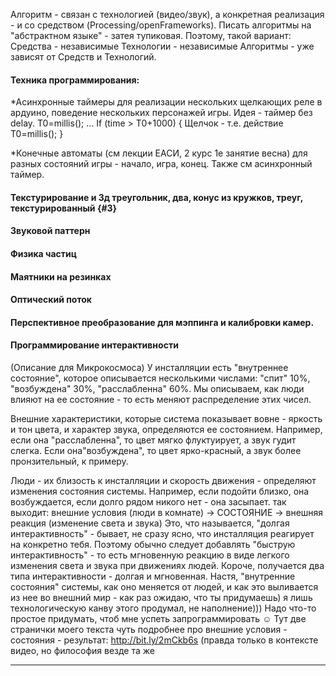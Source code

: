 Алгоритм - связан с технологией \(видео/звук\), а конкретная реализация - и со средством \(Processing/openFrameworks\). Писать алгоритмы на "абстрактном языке" - затея тупиковая. Поэтому, такой вариант: Средства - независимые Технологии - независимые Алгоритмы - уже зависят от Средств и Технологий.

#### Техника программирования:

\*Асинхронные таймеры для реализации нескольких щелкающих реле в ардуино, поведение нескольких персонажей игры. Идея - таймер без delay. T0=millis\(\); ... If \(time &gt; T0+1000\) { Щелчок - т.е. действие T0=millis\(\); }

\*Конечные автоматы \(см лекции ЕАСИ, 2 курс 1е занятие весна\) для разных состояний игры - начало, игра, конец. Также см асинхронный таймер.

#### Текстурирование и 3д треугольник, два, конус из кружков, треуг, текстурированный {#3}

#### Звуковой паттерн

#### Физика частиц

#### Маятники на резинках

#### Оптический поток

#### Перспективное преобразование для мэппинга и калибровки камер.

#### Программирование интерактивности

\(Описание для Микрокосмоса\) У инсталляции есть "внутреннее состояние", которое описывается несколькими числами: "спит" 10%, "возбуждена" 30%, "расслабленна" 60%. Мы описываем, как люди влияют на ее состояние - то есть меняют распределение этих чисел.

Внешние характеристики, которые система показывает вовне - яркость и тон цвета, и характер звука, определяются ее состоянием. Например, если она "расслабленна", то цвет мягко флуктуирует, а звук гудит слегка. Если она"возбуждена", то цвет ярко-красный, а звук более пронзительный, к примеру.

Люди - их близость к инсталляции и скорость движения - определяют изменения состояния системы. Например, если подойти близко, она возбуждается, если долго рядом никого нет - она засыпает. так выходит: внешние условия \(люди в комнате\) -&gt; СОСТОЯНИЕ -&gt; внешняя реакция \(изменение света и звука\) Это, что называется, "долгая интерактивность" - бывает, не сразу ясно, что инсталляция реагирует на конкретно тебя. Поэтому обычно следует добавлять "быструю интерактивность" - то есть мгновенную реакцию в виде легкого изменения света и звука при движениях людей. Короче, получается два типа интерактивности - долгая и мгновенная. Настя, "внутренние состояния" системы, как оно меняется от людей, и как это выливается из нее во внешний мир - как раз ожидаю, что ты придумаешь\) я лишь технологическую канву этого продумал, не наполнение\)\)\) Надо что-то простое придумать, чтоб мне успеть запрограммировать ☺ Тут две странички моего текста чуть подробнее про внешние условия - состояния - результат: http://bit.ly/2mCkb6s \(правда только в контексте видео, но философия везде та же

---








